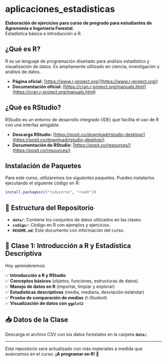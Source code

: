 # aplicaciones_estadisticas

**Elaboración de ejercicios para curso de pregrado para estudiantes de Agronomía e Ingeniería Forestal.**  
Estadística básica e introducción a R.

## ¿Qué es R?

R es un lenguaje de programación diseñado para análisis estadístico y visualización de datos. Es ampliamente utilizado en ciencia, investigación y análisis de datos.

- **Página oficial:** [https://www.r-project.org/](https://www.r-project.org/)
- **Documentación oficial:** [https://cran.r-project.org/manuals.html](https://cran.r-project.org/manuals.html)

## ¿Qué es RStudio?

RStudio es un entorno de desarrollo integrado (IDE) que facilita el uso de R con una interfaz amigable.

- **Descarga RStudio:** [https://posit.co/download/rstudio-desktop/](https://posit.co/download/rstudio-desktop/)
- **Documentación de RStudio:** [https://posit.co/resources/](https://posit.co/resources/)

## **Instalación de Paquetes**  

Para este curso, utilizaremos los siguientes paquetes. Puedes instalarlos ejecutando el siguiente código en R:

```r
install.packages(c("tidyverse", "readr"))
```

## 📂 Estructura del Repositorio

- **`data/`**: Contiene los conjuntos de datos utilizados en las clases.
- **`codigo/`**: Código en R con ejemplos y ejercicios.
- **`README.md`**: Este documento con información del curso.

## 📅 Clase 1: Introducción a R y Estadística Descriptiva

Hoy aprenderemos:

✅ **Introducción a R y RStudio**  
✅ **Conceptos básicos** (objetos, funciones, estructuras de datos)  
✅ **Manejo de datos en R** (importar, limpiar y explorar)  
✅ **Estadísticas descriptivas** (media, mediana, desviación estándar)  
✅ **Prueba de comparación de medias** (*t-Student*)  
✅ **Visualización de datos con `ggplot2`**  

## 📥 Datos de la Clase

Descarga el archivo CSV con los datos forestales en la carpeta **`data/`**.

---

Este repositorio será actualizado con más materiales a medida que avancemos en el curso. **¡A programar en R! 🚀**
